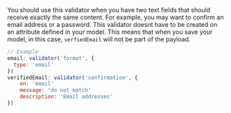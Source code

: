You should use this validator when you have two text fields that should receive exactly the same content. For example, you may want to confirm an email address or a password. This validator doesnt have to be created on an attribute defined in your model. This means that when you save your model, in this case, `verfiedEmail` will not be part of the payload.

```javascript
// Example
email: validator('format', {
  type: 'email'
})
verifiedEmail: validator('confirmation', {
    on: 'email'
    message: 'do not match'
    description: 'Email addresses'
})
```
